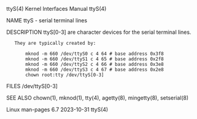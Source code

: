 ttyS(4)                                                                                   Kernel Interfaces Manual                                                                                  ttyS(4)

NAME
       ttyS - serial terminal lines

DESCRIPTION
       ttyS[0-3] are character devices for the serial terminal lines.

       They are typically created by:

           mknod -m 660 /dev/ttyS0 c 4 64 # base address 0x3f8
           mknod -m 660 /dev/ttyS1 c 4 65 # base address 0x2f8
           mknod -m 660 /dev/ttyS2 c 4 66 # base address 0x3e8
           mknod -m 660 /dev/ttyS3 c 4 67 # base address 0x2e8
           chown root:tty /dev/ttyS[0-3]

FILES
       /dev/ttyS[0-3]

SEE ALSO
       chown(1), mknod(1), tty(4), agetty(8), mingetty(8), setserial(8)

Linux man-pages 6.7                                                                              2023-10-31                                                                                         ttyS(4)
